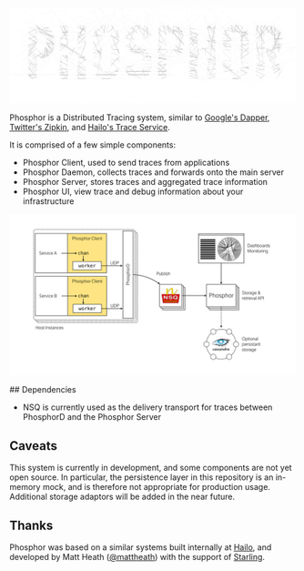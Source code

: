 ![](docs/logo.png)

Phosphor is a Distributed Tracing system, similar to [Google's Dapper](research.google.com/pubs/pub36356.html),  [Twitter's Zipkin](twitter.github.io/zipkin), and [Hailo's Trace Service](https://speakerdeck.com/mattheath/observability-in-micro-service-architectures).

It is comprised of a few simple components:

 - Phosphor Client, used to send traces from applications
 - Phosphor Daemon, collects traces and forwards onto the main server
 - Phosphor Server, stores traces and aggregated trace information
 - Phosphor UI, view trace and debug information about your infrastructure

![Phosphor Architecture](docs/phosphor/outline.png)

## Dependencies

 - NSQ is currently used as the delivery transport for traces between PhosphorD and the Phosphor Server

## Caveats

This system is currently in development, and some components are not yet open source. In particular, the persistence layer in this repository is an in-memory mock, and is therefore not appropriate for production usage. Additional storage adaptors will be added in the near future.

## Thanks

Phosphor was based on a similar systems built internally at [Hailo](https://hailoapp.com), and developed by Matt Heath ([@mattheath](https://github.com/mattheath)) with the support of [Starling](https://starlingbank.co.uk).
